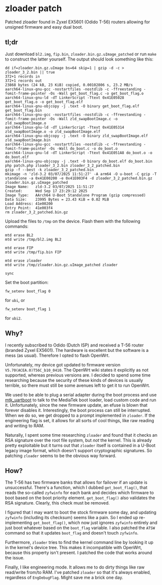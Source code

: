 # zloader patch

Patched zloader found in Zyxel EX5601 (Odido T-56) routers allowing for unsigned firmware and easy dual boot.

## tl;dr

Just download `bl2.img`, `fip.bin`, `zloader.bin.gz.uImage_patched` or run `make` to construct
the latter yourself. The output should look something like this:
```
dd if=zloader.bin.gz.uImage bs=64 skip=1 | gzip -d -c > zloader_3_2.bin || true
372+1 records in
372+1 records out
23868 bytes (24 kB, 23 KiB) copied, 0.00102806 s, 23.2 MB/s
aarch64-linux-gnu-gcc -nostartfiles -nostdlib -c -ffreestanding -fomit-frame-pointer -Os -Wall get_boot_flag.c -o get_boot_flag.o
aarch64-linux-gnu-ld -dT LinkerScript -Ttext 0x41E05028 get_boot_flag.o -o get_boot_flag.elf
aarch64-linux-gnu-objcopy -j .text -O binary get_boot_flag.elf get_boot_flag.bin
aarch64-linux-gnu-gcc -nostartfiles -nostdlib -c -ffreestanding -fomit-frame-pointer -Os -Wall zld_swapBootImage.c -o zld_swapBootImage.o
aarch64-linux-gnu-ld -dT LinkerScript -Ttext 0x41E05314 zld_swapBootImage.o -o zld_swapBootImage.elf
aarch64-linux-gnu-objcopy -j .text -O binary zld_swapBootImage.elf zld_swapBootImage.bin
aarch64-linux-gnu-gcc -nostartfiles -nostdlib -c -ffreestanding -fomit-frame-pointer -Os -Wall do_boot.c -o do_boot.o
aarch64-linux-gnu-ld -dT LinkerScript -Ttext 0x41E051A8 do_boot.o -o do_boot.elf
aarch64-linux-gnu-objcopy -j .text -O binary do_boot.elf do_boot.bin
php patch.php zloader_3_2.bin zloader_3_2_patched.bin
gzip -f --best -k zloader_3_2_patched.bin
mkimage -n 'zld-3.2 03/07/2025 11:51:27' -A arm64 -O u-boot -C gzip -T standalone -a 0x41E00200 -e 0x41E003F4 -d zloader_3_2_patched.bin.gz zloader.bin.gz.uImage_patched
Image Name:   zld-3.2 03/07/2025 11:51:27
Created:      Wed Sep 17 23:29:12 2025
Image Type:   AArch64 U-Boot Standalone Program (gzip compressed)
Data Size:    23995 Bytes = 23.43 KiB = 0.02 MiB
Load Address: 41e00200
Entry Point:  41e003f4
rm zloader_3_2_patched.bin.gz
```

Upload the files to `/tmp` on the device. Flash them with the following commands:
```
mtd erase BL2
mtd write /tmp/bl2.img BL2

mtd erase FIP
mtd write /tmp/fip.bin FIP

mtd erase zloader
mtd write /tmp/zloader.bin.gz.uImage_patched zloader

sync
```

Set the boot partition:
```
fw_setenv boot_flag 0
```
for `ubi`, or
```
fw_setenv boot_flag 1
```
for `ubi2`.

## Why?

I recently subscribed to Odido (Dutch ISP) and received a T-56 router (branded Zyxel EX5601).
The hardware is excellent but the software is a mess (as usual).
Therefore I opted to flash OpenWrt.

Unfortunately, my device got updated to firmware version `V5.70(ACEA.0)T56C_b10_0410`.
The OpenWrt wiki states it explicitly as not supported, whereas previous versions are.
I decided to spend some time researching because the security of these kinds of devices
is usually terrible, so there must still be some avenues left to get it to run OpenWrt.

We used to be able to plug a serial adapter during the boot process and use [mtk_uartboot](https://https://github.com/981213/mtk_uartboot)
to talk to the MediaTek boot loader, load custom code and run it. Unfortunately, since the
new firmware update, an efuse is blown that forever disables it.
Interestingly, the boot process can still be interrupted. When we do so, we get dropped to
a prompt implemented in `zloader`. If the engineering flag is set, it allows for all sorts
of cool things, like raw reading and writing to RAM.

Naturally, I spent some time researching `zloader` and found that it checks an RSA signature
over the root file system, but _not_ the kernel. This is already pretty exploitable but it
turns out that `zloader` itself is contained in a U-Boot legacy image format, which doesn't
support cryptographic signatures. So patching `zloader` seems to be the obvious way forward.

## How?

The T-56 has two firmware banks that allows for failover if an update is unsuccessful.
There's a function, which I dubbed `get_boot_flag()`, that reads the so-called `zyfwinfo`
for each bank and decides which firmware to boot based on the boot priority element.
`get_boot_flag()` also validates the RSA signature. Clearly, this check must be removed.

I figured that I may want to boot the stock firmware some day, and updating `zyfwinfo`
(including its checksum) seems like a pain. So I ended up re-implementing `get_boot_flag()`,
which now just ignores `zyfwinfo` entirely and just boot whatever based on the `boot_flag`
variable. I also patched the `ATSW` command so that it updates `boot_flag` and doesn't touch
`zyfwinfo`.

Furthermore, `zloader` tries to find the kernel command line by looking it up in the kernel's
device tree. This makes it incompatible with OpenWrt, because this property isn't present.
I patched the code that works around the issue.

Finally, I like engineering mode. It allows me to do dirty things like raw read/write from/to
RAM. I've patched `zloader` so that it's always enabled, regardless of `EngDebugFlag`. Might
save me a brick one day.
